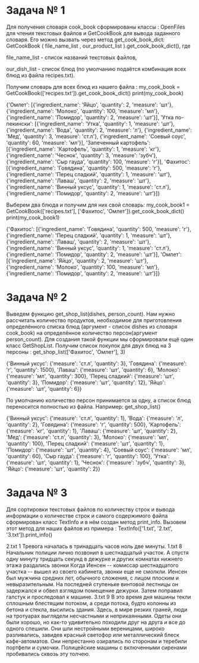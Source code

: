# Задача № 1

Для получения словаря cook_book сформированы классы : OpenFiles для чтения текстовых файлов и GetCookBook для вывода заданного словаря.
Его можно вызвать через метод get_cook_book_dict:
   GetCookBook ( file_name_list , our_product_list ).get_cook_book_dict(), где

   file_name_list - список названий текстовых файлов, 

   our_dish_list - список блюд (по умолчанию подаётся комбинация всех блюд из файла recipes.txt).

Получим словарь для всех блюд из нашего файла :
   my_сook_book = GetCookBook(['recipes.txt']).get_cook_book_dict()
   print(my_сook_book)

{'Омлет': [{'ingredient_name': 'Яйцо', 'quantity': 2, 'measure': 'шт'},
{'ingredient_name': 'Молоко', 'quantity': 100, 'measure': 'мл'},
{'ingredient_name': 'Помидор', 'quantity': 2, 'measure': 'шт'}],
'Утка по-пекински': [{'ingredient_name': 'Утка', 'quantity': 1, 'measure': 'шт'},
{'ingredient_name': 'Вода', 'quantity': 2, 'measure': 'л'},
{'ingredient_name': 'Мед', 'quantity': 3, 'measure': 'ст.л'},
{'ingredient_name': 'Соевый соус', 'quantity': 60, 'measure': 'мл'}],
'Запеченный картофель': [{'ingredient_name': 'Картофель', 'quantity': 1, 'measure': 'кг'},
{'ingredient_name': 'Чеснок', 'quantity': 3, 'measure': 'зубч'},
{'ingredient_name': 'Сыр гауда', 'quantity': 100, 'measure': 'г'}],
'Фахитос': [{'ingredient_name': 'Говядина', 'quantity': 500, 'measure': 'г'},
{'ingredient_name': 'Перец сладкий', 'quantity': 1, 'measure': 'шт'},
{'ingredient_name': 'Лаваш', 'quantity': 2, 'measure': 'шт'},
{'ingredient_name': 'Винный уксус', 'quantity': 1, 'measure': 'ст.л'},
{'ingredient_name': 'Помидор', 'quantity': 2, 'measure': 'шт'}]}

Выберем два блюда и получим для них свой словарь:
   my_cook_book1 = GetCookBook(['recipes.txt'], ['Фахитос', 'Омлет']).get_cook_book_dict()
   print(my_cook_book1)

{'Фахитос': [{'ingredient_name': 'Говядина', 'quantity': 500, 'measure': 'г'},
{'ingredient_name': 'Перец сладкий', 'quantity': 1, 'measure': 'шт'},
{'ingredient_name': 'Лаваш', 'quantity': 2, 'measure': 'шт'},
{'ingredient_name': 'Винный уксус', 'quantity': 1, 'measure': 'ст.л'},
{'ingredient_name': 'Помидор', 'quantity': 2, 'measure': 'шт'}], 
'Омлет': [{'ingredient_name': 'Яйцо', 'quantity': 2, 'measure': 'шт'},
{'ingredient_name': 'Молоко', 'quantity': 100, 'measure': 'мл'},
{'ingredient_name': 'Помидор', 'quantity': 2, 'measure': 'шт'}]}

# Задача № 2

Выведем функцию get_shop_list(dishes, person_count).
Нам нужно рассчитать количество продуктов, необходимое для приготовления определённого списка блюд (аргумент - список dishes из словаря cook_book) на определённое количество персон(аргумент person_count).
Для создания такой функции мы сформировали ещё один класс GetShopList.
Получим список покупок для двух блюд на 3 персоны :
   get_shop_list(['Фахитос', 'Омлет'], 3)

{'Винный уксус': {'measure': 'ст.л', 'quantity': 3}, 
'Говядина': {'measure': 'г', 'quantity': 1500}, 
'Лаваш': {'measure': 'шт', 'quantity': 6}, 
'Молоко': {'measure': 'мл', 'quantity': 300}, 
'Перец сладкий': {'measure': 'шт', 'quantity': 3}, 
'Помидор': {'measure': 'шт', 'quantity': 12}, 
'Яйцо': {'measure': 'шт', 'quantity': 6}}

По умолчанию количество персон принимается за одну, а список блюд переносится полностью из файла. Например:
   get_shop_list() 

{'Винный уксус': {'measure': 'ст.л', 'quantity': 1}, 
'Вода': {'measure': 'л', 'quantity': 2}, 
'Говядина': {'measure': 'г', 'quantity': 500}, 
'Картофель': {'measure': 'кг', 'quantity': 1}, 
'Лаваш': {'measure': 'шт', 'quantity': 2}, 
'Мед': {'measure': 'ст.л', 'quantity': 3}, 
'Молоко': {'measure': 'мл', 'quantity': 100}, 
'Перец сладкий': {'measure': 'шт', 'quantity': 1}, 
'Помидор': {'measure': 'шт', 'quantity': 4}, 
'Соевый соус': {'measure': 'мл', 'quantity': 60}, 
'Сыр гауда': {'measure': 'г', 'quantity': 100}, 
'Утка': {'measure': 'шт', 'quantity': 1}, 
'Чеснок': {'measure': 'зубч', 'quantity': 3}, 
'Яйцо': {'measure': 'шт', 'quantity': 2}}


# Задача № 3
Для сортировки текстовых файлов по количеству строк и вывода информации о количестве строк и самого содержимого файла сформирован класс TextInfo и в нём создан метод print_info.
Вызовем этот метод для наших файлов из примера :
  TextInfo(['1.txt', '2.txt', '3.txt']).print_info()

2.txt
1
Тревога началась в тринадцать часов ноль две минуты.
1.txt
8
Начальник  полиции
лично позвонил в шестнадцатый участок. А спустя  одну минуту тридцать секунд
в дежурке и других комнатах нижнего этажа раздались звонки
Когда Иенсен  --  комиссар  шестнадцатого  участка --  вышел  из своего
кабинета,  звонки еще  не смолкли. Иенсен был мужчина средних лет,  обычного
сложения, с лицом плоским и невыразительным. На последней ступеньке винтовой
лестницы  он задержался  и  обвел взглядом помещение дежурки. Затем поправил
галстук и проследовал к машине.
3.txt
9
В  это время  дня  машины текли сплошным  блестящим  потоком,  а  среди
потока, будто  колонны из бетона  и стекла, высились  здания. Здесь,  в мире
резких граней,  люди  на тротуарах  выглядели  несчастными и  неприкаянными.
Одеты они были хорошо, но как-то удивительно походили друг на друга и все до
одного спешили. Они шли нестройными  вереницами, широко разливались, завидев
красный  светофор или  металлический  блеск кафе-автоматов.  Они непрестанно
озирались по сторонам и теребили портфели и сумочки.
Полицейские  машины  с  включенными  сиренами  пробивались  сквозь  эту
толчею.


